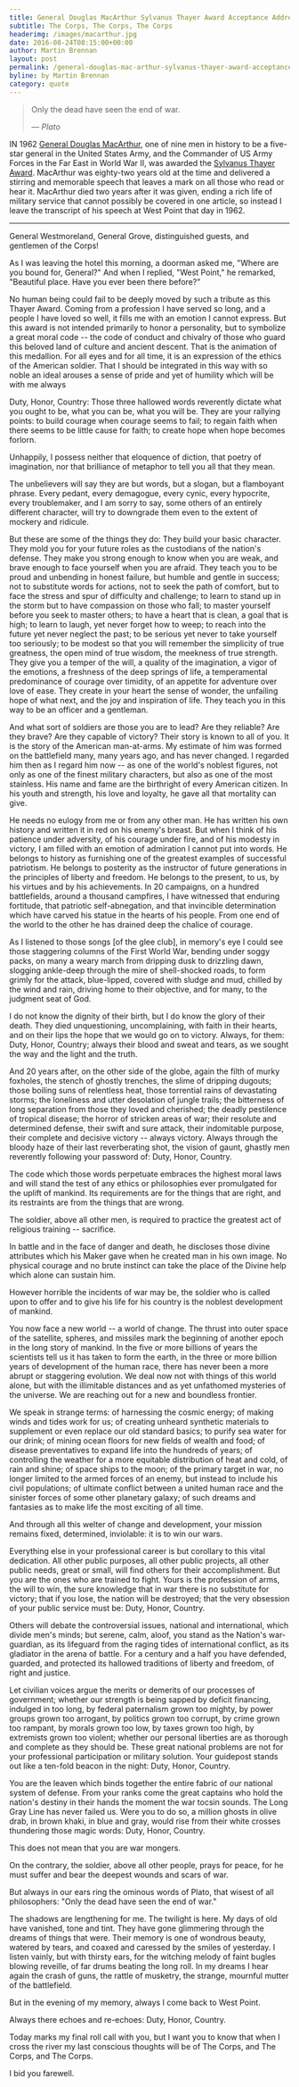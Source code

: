 ```yaml
---
title: General Douglas MacArthur Sylvanus Thayer Award Acceptance Address
subtitle: The Corps, The Corps, The Corps
headerimg: /images/macarthur.jpg
date: 2016-08-24T08:15:00+00:00
author: Martin Brennan
layout: post
permalink: /general-douglas-mac-arthur-sylvanus-thayer-award-acceptance-address/
byline: by Martin Brennan
category: quote
---
```


<blockquote class="hero">
<p>
Only the dead have seen the end of war.
</p>
<cite>— Plato</cite>
</blockquote>

<span class="first-letter">I</span>N 1962 [General Douglas MacArthur](https://en.wikipedia.org/wiki/Douglas_MacArthur), one of nine men in history to be a five-star general in the United States Army, and the Commander of US Army Forces in the Far East in World War II, was awarded the [Sylvanus Thayer Award](http://www.westpointaog.org/thayerward). MacArthur was eighty-two years old at the time and delivered a stirring and memorable speech that leaves a mark on all those who read or hear it. MacArthur died two years after it was given, ending a rich life of military service that cannot possibly be covered in one article, so instead I leave the transcript of his speech at West Point that day in 1962.<!--more-->

---------------

General Westmoreland, General Grove, distinguished guests, and gentlemen of the Corps!

As I was leaving the hotel this morning, a doorman asked me, "Where are you bound for, General?" And when I replied, "West Point," he remarked, "Beautiful place. Have you ever been there before?"

No human being could fail to be deeply moved by such a tribute as this Thayer Award. Coming from a profession I have served so long, and a people I have loved so well, it fills me with an emotion I cannot express. But this award is not intended primarily to honor a personality, but to symbolize a great moral code -- the code of conduct and chivalry of those who guard this beloved land of culture and ancient descent. That is the animation of this medallion. For all eyes and for all time, it is an expression of the ethics of the American soldier. That I should be integrated in this way with so noble an ideal arouses a sense of pride and yet of humility which will be with me always

Duty, Honor, Country: Those three hallowed words reverently dictate what you ought to be, what you can be, what you will be. They are your rallying points: to build courage when courage seems to fail; to regain faith when there seems to be little cause for faith; to create hope when hope becomes forlorn.

Unhappily, I possess neither that eloquence of diction, that poetry of imagination, nor that brilliance of metaphor to tell you all that they mean.

The unbelievers will say they are but words, but a slogan, but a flamboyant phrase. Every pedant, every demagogue, every cynic, every hypocrite, every troublemaker, and I am sorry to say, some others of an entirely different character, will try to downgrade them even to the extent of mockery and ridicule.

But these are some of the things they do: They build your basic character. They mold you for your future roles as the custodians of the nation's defense. They make you strong enough to know when you are weak, and brave enough to face yourself when you are afraid. They teach you to be proud and unbending in honest failure, but humble and gentle in success; not to substitute words for actions, not to seek the path of comfort, but to face the stress and spur of difficulty and challenge; to learn to stand up in the storm but to have compassion on those who fall; to master yourself before you seek to master others; to have a heart that is clean, a goal that is high; to learn to laugh, yet never forget how to weep; to reach into the future yet never neglect the past; to be serious yet never to take yourself too seriously; to be modest so that you will remember the simplicity of true greatness, the open mind of true wisdom, the meekness of true strength. They give you a temper of the will, a quality of the imagination, a vigor of the emotions, a freshness of the deep springs of life, a temperamental predominance of courage over timidity, of an appetite for adventure over love of ease. They create in your heart the sense of wonder, the unfailing hope of what next, and the joy and inspiration of life. They teach you in this way to be an officer and a gentleman.

And what sort of soldiers are those you are to lead? Are they reliable? Are they brave? Are they capable of victory? Their story is known to all of you. It is the story of the American man-at-arms. My estimate of him was formed on the battlefield many, many years ago, and has never changed. I regarded him then as I regard him now -- as one of the world's noblest figures, not only as one of the finest military characters, but also as one of the most stainless. His name and fame are the birthright of every American citizen. In his youth and strength, his love and loyalty, he gave all that mortality can give.

He needs no eulogy from me or from any other man. He has written his own history and written it in red on his enemy's breast. But when I think of his patience under adversity, of his courage under fire, and of his modesty in victory, I am filled with an emotion of admiration I cannot put into words. He belongs to history as furnishing one of the greatest examples of successful patriotism. He belongs to posterity as the instructor of future generations in the principles of liberty and freedom. He belongs to the present, to us, by his virtues and by his achievements. In 20 campaigns, on a hundred battlefields, around a thousand campfires, I have witnessed that enduring fortitude, that patriotic self-abnegation, and that invincible determination which have carved his statue in the hearts of his people. From one end of the world to the other he has drained deep the chalice of courage.

As I listened to those songs [of the glee club], in memory's eye I could see those staggering columns of the First World War, bending under soggy packs, on many a weary march from dripping dusk to drizzling dawn, slogging ankle-deep through the mire of shell-shocked roads, to form grimly for the attack, blue-lipped, covered with sludge and mud, chilled by the wind and rain, driving home to their objective, and for many, to the judgment seat of  God.

I do not know the dignity of their birth, but I do know the glory of their death. They died unquestioning, uncomplaining, with faith in their hearts, and on their lips the hope that we would go on to victory. Always, for them: Duty, Honor, Country; always their blood and sweat and tears, as we sought the way and the light and the truth.

And 20 years after, on the other side of the globe, again the filth of murky foxholes, the stench of ghostly trenches, the slime of dripping dugouts; those boiling suns of relentless heat, those torrential rains of devastating storms; the loneliness and utter desolation of jungle trails; the bitterness of long separation from those they loved and cherished; the deadly pestilence of tropical disease; the horror of stricken areas of war; their resolute and determined defense, their swift and sure attack, their indomitable purpose, their complete and decisive victory -- always victory. Always through the bloody haze of their last reverberating shot, the vision of gaunt, ghastly men reverently following your password of: Duty, Honor, Country.

The code which those words perpetuate embraces the highest moral laws and will stand the test of any ethics or philosophies ever promulgated for the uplift of mankind. Its requirements are for the things that are right, and its restraints are from the things that are wrong.

The soldier, above all other men, is required to practice the greatest act of religious training -- sacrifice.

In battle and in the face of danger and death, he discloses those divine attributes which his Maker gave when he created man in his own image. No physical courage and no brute instinct can take the place of the Divine help which alone can sustain him.

However horrible the incidents of war may be, the soldier who is called upon to offer and to give his life for his country is the noblest development of mankind.

You now face a new world -- a world of change. The thrust into outer space of the satellite, spheres, and missiles mark the beginning of another epoch in the long story of mankind. In the five or more billions of years the scientists tell us it has taken to form the earth, in the three or more billion years of development of the human race, there has never been a more abrupt or staggering evolution. We deal now not with things of this world alone, but with the illimitable distances and as yet unfathomed mysteries of the universe. We are reaching out for a new and boundless frontier.

We speak in strange terms: of harnessing the cosmic energy; of making winds and tides work for us; of creating unheard synthetic materials to supplement or even replace our old standard basics; to purify sea water for our drink; of mining ocean floors for new fields of wealth and food; of disease preventatives to expand life into the hundreds of years; of controlling the weather for a more equitable distribution of heat and cold, of rain and shine; of space ships to the moon; of the primary target in war, no longer limited to the armed forces of an enemy, but instead to include his civil populations; of ultimate conflict between a united human race and the sinister forces of some other planetary galaxy; of such dreams and fantasies as to make life the most exciting of all time.

And through all this welter of change and development, your mission remains fixed, determined, inviolable: it is to win our wars.

Everything else in your professional career is but corollary to this vital dedication. All other public purposes, all other public projects, all other public needs, great or small, will find others for their accomplishment. But you are the ones who are trained to fight. Yours is the profession of arms,  the will to win, the sure knowledge that in war there is no substitute for victory; that if you lose, the nation will be destroyed; that the very obsession of your public service must be: Duty, Honor, Country.

Others will debate the controversial issues, national and international, which divide men's minds; but serene, calm, aloof, you stand as the Nation's war-guardian, as its lifeguard from the raging tides of international conflict, as its gladiator in the arena of battle. For a century and a half you have defended, guarded, and protected its hallowed traditions of liberty and freedom, of right and justice.

Let civilian voices argue the merits or demerits of our processes of government; whether our strength is being sapped by deficit financing, indulged in too long, by federal paternalism grown too mighty, by power groups grown too arrogant, by politics grown too corrupt, by crime grown too rampant, by morals grown too low, by taxes grown too high, by extremists grown too violent; whether our personal liberties are as thorough and complete as they should be. These great national problems are not for your professional participation or military solution. Your guidepost stands out like a ten-fold beacon in the night: Duty, Honor, Country.

You are the leaven which binds together the entire fabric of our national system of defense. From your ranks come the great captains who hold the nation's destiny in their hands the moment the war tocsin sounds. The Long Gray Line has never failed us. Were you to do so, a million ghosts in olive drab, in brown khaki, in blue and gray, would rise from their white crosses thundering those magic words: Duty, Honor, Country.

This does not mean that you are war mongers.

On the contrary, the soldier, above all other people, prays for peace, for he must suffer and bear the deepest wounds and scars of war.

But always in our ears ring the ominous words of Plato, that wisest of all philosophers: "Only the dead have seen the end of war."

The shadows are lengthening for me. The twilight is here. My days of old have vanished, tone and tint. They have gone glimmering through the dreams of things that were. Their memory is one of wondrous beauty, watered by tears, and coaxed and caressed by the smiles of yesterday. I listen vainly, but with thirsty ears, for the witching melody of faint bugles blowing reveille, of far drums beating the long roll. In my dreams I hear again the crash of guns, the rattle of musketry, the strange, mournful mutter of the battlefield.

But in the evening of my memory, always I come back to West Point.

Always there echoes and re-echoes: Duty, Honor, Country.

Today marks my final roll call with you, but I want you to know that when I cross the river my last conscious thoughts will be of The Corps, and The Corps, and The Corps.

I bid you farewell.
